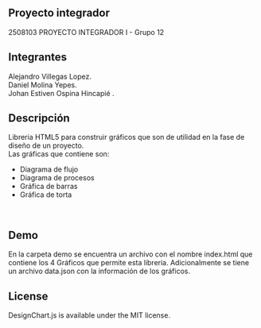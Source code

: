 ## Proyecto integrador
2508103 PROYECTO INTEGRADOR I - Grupo 12


## Integrantes
Alejandro Villegas Lopez.<br />
Daniel Molina Yepes.<br />
Johan Estiven Ospina Hincapié .<br />

## Descripción
Libreria HTML5 para construir gráficos que son de utilidad en la fase de diseño de un proyecto.<br/>
Las gráficas que contiene son:
<ul>
<li>Diagrama de flujo</li>
<li>Diagrama de procesos</li>
<li>Gráfica de barras</li>
<li>Gráfica de torta</li>
</ul>
<br/>

## Demo
En la carpeta demo se encuentra un archivo con el nombre index.html
que contiene los 4 Gráficos que permite esta libreria.
Adicionalmente se tiene un archivo data.json con la información de los gráficos.

## License
DesignChart.js is available under the MIT license.
